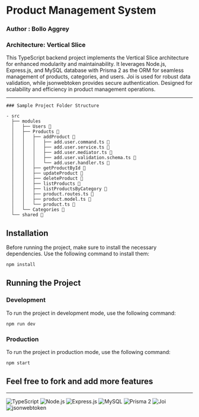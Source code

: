# Product Management System 
### Author : Bollo Aggrey

### Architecture: Vertical Slice

This TypeScript backend project implements the Vertical Slice architecture for enhanced modularity and maintainability. It leverages Node.js, Express.js, and MySQL database with Prisma 2 as the ORM for seamless management of products, categories, and users. Joi is used for robust data validation, while jsonwebtoken provides secure authentication. Designed for scalability and efficiency in product management operations.

---
```
### Sample Project Folder Structure

- src
  ├── modules
  │   ├── Users 📁
  │   ├── Products 📁
  │   │   ├── addProduct 📁
  │   │   │   ├── add.user.command.ts 📄
  │   │   │   ├── add.user.service.ts 📄
  │   │   │   ├── add.user.mediator.ts 📄
  │   │   │   ├── add.user.validation.schema.ts 📄
  │   │   │   └── add.user.handler.ts 📄
  │   │   ├── getProductById 📁
  │   │   ├── updateProduct 📁
  │   │   ├── deleteProduct 📁
  │   │   ├── listProducts 📁
  │   │   ├── listProductsByCategory 📁
  │   │   ├── product.routes.ts 📄
  │   │   ├── product.model.ts 📄
  │   │   └── product.ts 📄
  │   └── Categories 📁
  └── shared 📁

 ```
## Installation

Before running the project, make sure to install the necessary dependencies. Use the following command to install them:

```bash
npm install

```

## Running the Project

### Development

To run the project in development mode, use the following command:

```bash
npm run dev

```

### Production

To run the project in production mode, use the following command:

```bash
npm start

```
## Feel free to fork and add more features 

---

![TypeScript](https://img.shields.io/badge/TypeScript-blue?style=for-the-badge&logo=typescript)
![Node.js](https://img.shields.io/badge/Node.js-green?style=for-the-badge&logo=node.js)
![Express.js](https://img.shields.io/badge/Express.js-lightgrey?style=for-the-badge&logo=express)
![MySQL](https://img.shields.io/badge/MySQL-blue?style=for-the-badge&logo=mysql)
![Prisma 2](https://img.shields.io/badge/Prisma%202-yellow?style=for-the-badge&logo=prisma)
![Joi](https://img.shields.io/badge/Joi-orange?style=for-the-badge&logo=joi)
![jsonwebtoken](https://img.shields.io/badge/jsonwebtoken-red?style=for-the-badge&logo=jsonwebtoken)
